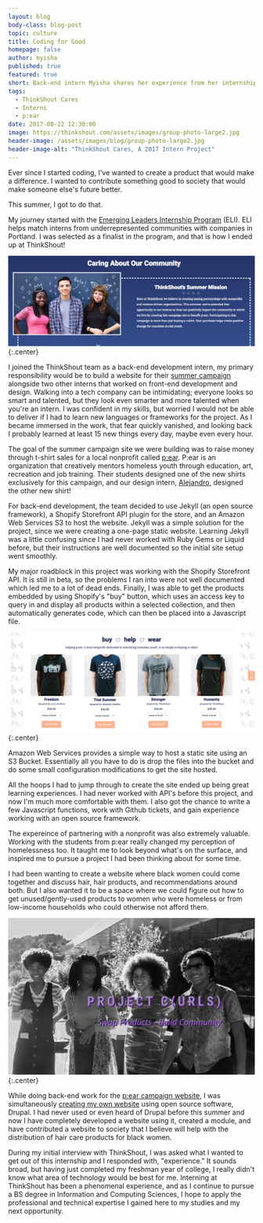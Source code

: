 ```yaml
---
layout: blog
body-class: blog-post
topic: culture
title: Coding for Good
homepage: false
author: myisha
published: true
featured: true
short: Back-end intern Myisha shares her experience from her internship here at ThinkShout and what inspired her to create her own website with a cause.
tags:
  - ThinkShout Cares
  - Interns
  - p:ear
date: 2017-08-22 12:30:00
image: https://thinkshout.com/assets/images/group-photo-large2.jpg
header-image: /assets/images/blog/group-photo-large2.jpg
header-image-alt: "ThinkShout Cares, A 2017 Intern Project"
---
```


Ever since I started coding, I've wanted to create a product that would make a difference. I wanted to contribute something good to society that would make someone else's future better.

This summer, I got to do that.

My journey started with the [Emerging Leaders Internship Program](http://emergingleadersinternship.org/about) (ELI). ELI helps match interns from underrepresented communities with companies in Portland. I was selected as a finalist in the program, and that is how I ended up at ThinkShout!

![pear-Summer-Mission.png](/assets/images/blog/pear-Summer-Mission.png)
{:.center}

I joined the ThinkShout team as a back-end development intern, my primary responsibility would be to build a website for their [summer campaign](http://give.thinkshout.com/) alongside two other interns that worked on front-end development and design. Walking into a tech company can be intimidating; everyone looks so smart and talented, but they look even smarter and more talented when you're an intern. I was confident in my skills, but worried I would not be able to deliver if I had to learn new languages or frameworks for the project. As I became immersed in the work, that fear quickly vanished, and looking back I probably learned at least 15 new things every day, maybe even every hour.

The goal of the summer campaign site we were building was to raise money through t-shirt sales for a local nonprofit called [p:ear](http://pearmentor.org/). P:ear is an organization that creatively mentors homeless youth through education, art, recreation and job training. Their students designed one of the new shirts exclusively for this campaign, and our design intern, [Alejandro](https://thinkshout.com/blog/2017/08/designing-for-a-cause/), designed the other new shirt! 

For back-end development, the team decided to use Jekyll (an open source framework), a Shopify Storefront API plugin for the store, and an Amazon Web Services S3 to host the website. Jekyll was a simple solution for the project, since we were creating a one-page static website. Learning Jekyll was a little confusing since I had never worked with Ruby Gems or Liquid before, but their instructions are well documented so the initial site setup went smoothly.

My major roadblock in this project was working with the Shopify Storefront API. It is still in beta, so the problems I ran into were not well documented which led me to a lot of dead ends. Finally, I was able to get the products embedded by using Shopify's "buy" button, which uses an access key to query in and display all products within a selected collection, and then automatically generates code, which can then be placed into a Javascript file.

![shopify-cart.png](/assets/images/blog/shopify-cart.png)
{:.center}

Amazon Web Services provides a simple way to host a static site using an S3 Bucket. Essentially all you have to do is drop the files into the bucket and do some small configuration modifications to get the site hosted. 

All the hoops I had to jump through to create the site ended up being great learning experiences. I had never worked with API's before this project, and now I'm much more comfortable with them. I also got the chance to write a few Javascript functions, work with Github tickets, and gain experience working with an open source framework. 

The expereince of partnering with a nonprofit was also extremely valuable. Working with the students from p:ear really changed my perception of homelessness too. It taught me to look beyond what's on the surface, and inspired me to pursue a project I had been thinking about for some time.

I had been wanting to create a website where black women could come together and discuss hair, hair products, and recommendations around both. But I also wanted it to be a space where we could figure out how to get unused/gently-used products to women who were homeless or from low-income households who could otherwise not afford them. 

![Myisha-blog-project-C.png](/assets/images/blog/Myisha-blog-project-C.png)
{:.center}

While doing back-end work for the [p:ear campaign website](http://give.thinkshout.com/), I was simultaneously [creating my own website](http://project-curls.org/) using open source software, Drupal. I had never used or even heard of Drupal before this summer and now I have completely developed a website using it, created a module, and have contributed a website to society that I believe will help with the distribution of hair care products for black women. 

During my initial interview with ThinkShout, I was asked what I wanted to get out of this internship and I responded with, "experience." It sounds broad, but having just completed my freshman year of college, I really didn't know what area of technology would be best for me. Interning at ThinkShout has been a phenomenal experience, and as I continue to pursue a BS degree in Information and Computing Sciences, I hope to apply the professional and technical expertise I gained here to my studies and my next opportunity. 
